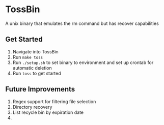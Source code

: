 # TossBin
A unix binary that emulates the rm command but has recover capabilities

## Get Started
1. Navigate into TossBin
2. Run `make toss`
3. Run `./setup.sh` to set binary to environment and set up crontab for automatic deletion
4. Run `toss` to get started


## Future Improvements

1. Regex support for filtering file selection
2. Directory recovery
3. List recycle bin by expiration date
4. 

